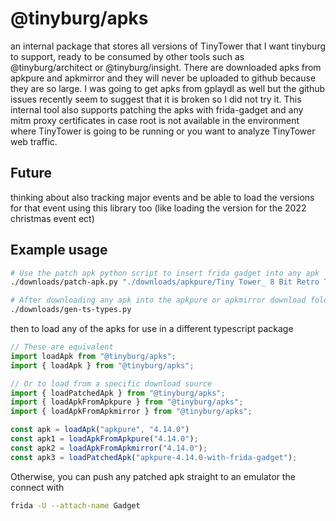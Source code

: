 # @tinyburg/apks

an internal package that stores all versions of TinyTower that I want tinyburg to support, ready to be consumed by other tools such as @tinyburg/architect or @tinyburg/insight. There are downloaded apks from apkpure and apkmirror and they will never be uploaded to github because they are so large. I was going to get apks from gplaydl as well but the github issues recently seem to suggest that it is broken so I did not try it. This internal tool also supports patching the apks with frida-gadget and any mitm proxy certificates in case root is not available in the environment where TinyTower is going to be running or you want to analyze TinyTower web traffic.

## Future

thinking about also tracking major events and be able to load the versions for that event using this library too (like loading the version for the 2022 christmas event ect)

## Example usage

```bash
# Use the patch apk python script to insert frida gadget into any apk
./downloads/patch-apk.py "./downloads/apkpure/Tiny Tower_ 8 Bit Retro Tycoon_4.14.0_Apkpure.apk"

# After downloading any apk into the apkpure or apkmirror download folders, you should regenerate the typescript types for this package using the gen-ts-type python script
./downloads/gen-ts-types.py
```

then to load any of the apks for use in a different typescript package

```js
// These are equivalent
import loadApk from "@tinyburg/apks";
import { loadApk } from "@tinyburg/apks";

// Or to load from a specific download source
import { loadPatchedApk } from "@tinyburg/apks";
import { loadApkFromApkpure } from "@tinyburg/apks";
import { loadApkFromApkmirror } from "@tinyburg/apks";

const apk = loadApk("apkpure", "4.14.0")
const apk1 = loadApkFromApkpure("4.14.0");
const apk2 = loadApkFromApkmirror("4.14.0");
const apk3 = loadPatchedApk("apkpure-4.14.0-with-frida-gadget");
```

Otherwise, you can push any patched apk straight to an emulator the connect with

```bash
frida -U --attach-name Gadget
```
